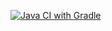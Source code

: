 [![Java CI with Gradle](https://github.com/IrinaRakova/homeworkAQA4/actions/workflows/gradle.yml/badge.svg)](https://github.com/IrinaRakova/homeworkAQA4/actions/workflows/gradle.yml)
